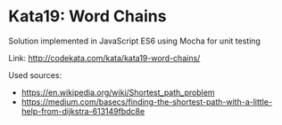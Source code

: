 Kata19: Word Chains
==
Solution implemented in JavaScript ES6 using Mocha for unit testing

Link: http://codekata.com/kata/kata19-word-chains/

Used sources:
* https://en.wikipedia.org/wiki/Shortest_path_problem
* https://medium.com/basecs/finding-the-shortest-path-with-a-little-help-from-dijkstra-613149fbdc8e
